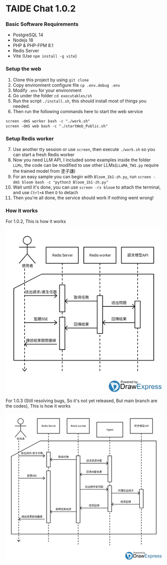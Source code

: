 # TAIDE Chat 1.0.2
### Basic Software Requirements
* PostgreSQL 14
* Nodejs 18
* PHP & PHP-FPM 8.1
* Redis Server
* Vite (Use `npm install -g vite`)
### Setup the web
1. Clone this project by using `git clone`
2. Copy environment configure file `cp .env.debug .env`
3. Modify `.env` for your environment
4. Go under the folder `cd executables/sh`
5. Run the script `./install.sh`, this should install most of things you needed.
6. Then run the following commands here to start the web service
```shell
screen -dmS worker bash -c "./work.sh"
screen -dmS web bash -c "./startWeb_Public.sh"
```
### Setup Redis worker
7. Use another tty session or use `screen`, then execute `./work.sh` so you can start a fresh Redis worker
8. Now you need LLM API, I included some examples inside the folder `LLMs`, the code can be modified to use other LLMs(`LLaMA_TW1.py` require the trained model from 塗子謙)
9. For an easy sample you can begin with `Bloom_1b1-zh.py`, run `screen -dmS bloom bash -c "python3 Bloom_1b1-zh.py"`
10. Wait until it's done, you can use `screen -rx bloom` to attach the terminal, and use `Ctrl+A` then `D` to detach
11. Then you're all done, the service should work if nothing went wrong!
### How it works
For 1.0.2, This is how it works

![arch_1.0.2](demo/arch_1.0.2.png?raw=true "Architecture for 1.0.2")

For 1.0.3 (Still resolving bugs, So it's not yet released, But main branch are the codes), This is how it works

![arch_1.0.3](demo/arch_1.0.3.png?raw=true "Architecture for 1.0.3")

